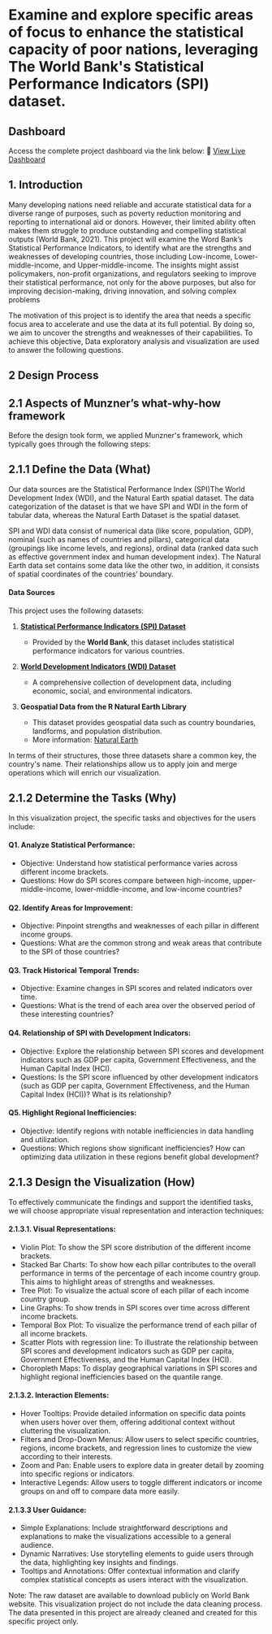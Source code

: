 # Examine and explore specific areas of focus to enhance the statistical capacity of poor nations, leveraging The World Bank's Statistical Performance Indicators (SPI) dataset.

## Dashboard
Access the complete project dashboard via the link below:
🔗 [View Live Dashboard](https://chandarakhvan.shinyapps.io/SPI_dashboard/)

## 1. Introduction 
Many developing nations need reliable and accurate statistical data for a diverse range of purposes, such as poverty reduction monitoring and reporting to international aid or donors. However, their limited ability often makes them struggle to produce outstanding and compelling statistical outputs (World Bank, 2021). This project will examine the Word Bank’s Statistical Performance Indicators, to identify what are the strengths and weaknesses of developing countries, those including Low-income, Lower-middle-income, and Upper-middle-income. The insights might assist policymakers, non-profit organizations, and regulators seeking to improve their statistical performance, not only for the above purposes, but also for improving decision-making, driving innovation, and solving complex problems

The motivation of this project is to identify the area that needs a specific focus area to accelerate and use the data at its full potential. By doing so, we aim to uncover the strengths and weaknesses of their capabilities. To achieve this objective,  Data exploratory analysis and visualization are used to answer the following questions.

## 2	Design Process 
## 2.1	Aspects of Munzner’s what-why-how framework
Before the design took form, we applied Munzner's framework, which typically goes through the following steps:
## 2.1.1	Define the Data (What)
Our data sources are the Statistical Performance Index (SPI)The World Development Index (WDI), and the Natural Earth spatial dataset. The data categorization of the dataset is that we have SPI and WDI in the form of tabular data, whereas the Natural Earth Dataset is the spatial dataset. 
 
SPI and WDI data consist of numerical data (like score, population, GDP), nominal (such as names of countries and pillars), categorical data (groupings like income levels, and regions), ordinal data (ranked data such as effective government index and human development index). The Natural Earth data set contains some data like the other two, in addition, it consists of spatial coordinates of the countries’ boundary. 
#### Data Sources  
This project uses the following datasets:  

1. **[Statistical Performance Indicators (SPI) Dataset](https://datacatalog.worldbank.org/search/dataset/0037996/Statistical-Performance-Indicators)**  
   - Provided by the **World Bank**, this dataset includes statistical performance indicators for various countries.  

2. **[World Development Indicators (WDI) Dataset](https://databank.worldbank.org/source/world-development-indicators)**  
   - A comprehensive collection of development data, including economic, social, and environmental indicators.  

3. **Geospatial Data from the R Natural Earth Library**  
   - This dataset provides geospatial data such as country boundaries, landforms, and population distribution.  
   - More information: [Natural Earth](https://www.naturalearthdata.com/)  

In terms of their structures, those three datasets share a common key, the country's name. Their relationships allow us to apply join and merge operations which will enrich our visualization.
## 2.1.2	Determine the Tasks (Why)
In this visualization project, the specific tasks and objectives for the users include:

#### Q1.	Analyze Statistical Performance:
   - Objective: Understand how statistical performance varies across different income brackets.
   - Questions: How do SPI scores compare between high-income, upper-middle-income, lower-middle-income, and low-income countries?

#### Q2.	Identify Areas for Improvement:
   - Objective: Pinpoint strengths and weaknesses of each pillar in different income groups.
   - Questions: What are the common strong and weak areas that contribute to the SPI of those countries?

#### Q3.	Track Historical Temporal Trends:
   - Objective: Examine changes in SPI scores and related indicators over time.
   - Questions: What is the trend of each area over the observed period of these interesting countries?

#### Q4.	Relationship of SPI with Development Indicators:
   - Objective: Explore the relationship between SPI scores and development indicators such as GDP per capita, Government Effectiveness, and the Human Capital Index (HCI).
   - Questions: Is the SPI score influenced by other development indicators (such as GDP per capita, Government Effectiveness, and the Human Capital Index (HCI))? What is its relationship?

#### Q5.	Highlight Regional Inefficiencies:
   - Objective: Identify regions with notable inefficiencies in data handling and utilization.
   - Questions: Which regions show significant inefficiencies? How can optimizing data utilization in these regions benefit global development?
## 2.1.3	Design the Visualization (How)
To effectively communicate the findings and support the identified tasks, we will choose appropriate visual representation and interaction techniques:
#### 2.1.3.1.	Visual Representations:
   - Violin Plot:  To show the SPI score distribution of the different income brackets.
   - Stacked Bar Charts: To show how each pillar contributes to the overall performance in terms of the percentage of each income country group. This aims to highlight areas of strengths and weaknesses.
   - Tree Plot: To visualize the actual score of each pillar of each income country group.
   - Line Graphs: To show trends in SPI scores over time across different income brackets.
   - Temporal Box Plot:  To visualize the performance trend of each pillar of all income brackets. 
   - Scatter Plots with regression line: To illustrate the relationship between SPI scores and development indicators such as GDP per capita, Government Effectiveness, and the Human Capital Index (HCI).
   - Choropleth Maps: To display geographical variations in SPI scores and highlight regional inefficiencies based on the quantile range.

#### 2.1.3.2.	Interaction Elements:
   - Hover Tooltips: Provide detailed information on specific data points when users hover over them, offering additional context without cluttering the visualization.
   - Filters and Drop-Down Menus: Allow users to select specific countries, regions, income brackets, and regression lines to customize the view according to their interests.
   - Zoom and Pan: Enable users to explore data in greater detail by zooming into specific regions or indicators.
   - Interactive Legends: Allow users to toggle different indicators or income groups on and off to compare data more easily.

#### 2.1.3.3	User Guidance:
   - Simple Explanations: Include straightforward descriptions and explanations to make the visualizations accessible to a general audience.
   - Dynamic Narratives: Use storytelling elements to guide users through the data, highlighting key insights and findings.
   - Tooltips and Annotations: Offer contextual information and clarify complex statistical concepts as users interact with the visualization.

Note: The raw dataset are available to download publicly on World Bank website. This visualization project do not include the data cleaning process. The data presented in this project are already cleaned and created for this specific project only. 


